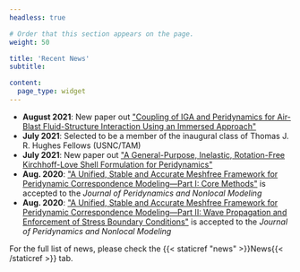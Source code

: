```yaml
---
headless: true

# Order that this section appears on the page.
weight: 50

title: 'Recent News'
subtitle:

content:
  page_type: widget
---
```


- **August 2021**: New paper out <a href="https://arxiv.org/abs/2108.11265">"Coupling of IGA and Peridynamics for Air-Blast Fluid-Structure Interaction Using an Immersed Approach"</a>
- **July 2021**: Selected to be a member of the inaugural class of Thomas J. R. Hughes Fellows (USNC/TAM)
- **July 2021**: New paper out <a href="https://arxiv.org/abs/2107.13062">"A General-Purpose, Inelastic, Rotation-Free Kirchhoff-Love Shell Formulation for Peridynamics"</a>
- **Aug. 2020**: <a href="https://link.springer.com/article/10.1007/s42102-020-00040-z">"A Unified, Stable and Accurate Meshfree Framework for Peridynamic Correspondence Modeling—Part I: Core Methods"</a> is accepted to the _Journal of Peridynamics and Nonlocal Modeling_
- **Aug. 2020**: <a href="https://link.springer.com/article/10.1007/s42102-020-00039-6">"A Unified, Stable and Accurate Meshfree Framework for Peridynamic Correspondence Modeling—Part II: Wave Propagation and Enforcement of Stress Boundary Conditions"</a> is accepted to the _Journal of Peridynamics and Nonlocal Modeling_

For the full list of news, please check the {{< staticref "news" >}}News{{< /staticref >}} tab.

